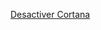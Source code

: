 
[Desactiver Cortana](http://www.01net.com/astuces/windows-10-comment-desactiver-cortana-dans-la-mise-a-jour-anniversaire-1032792.html
)

